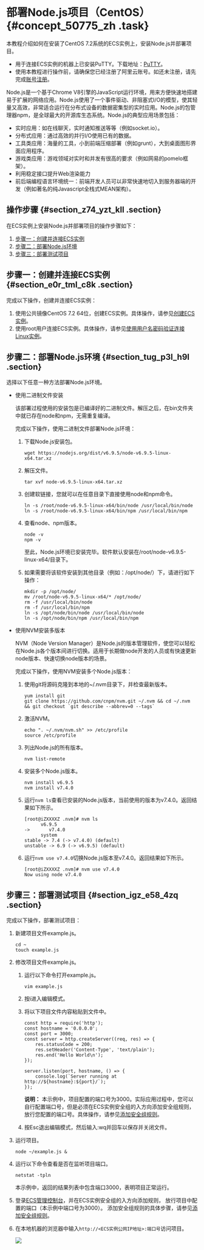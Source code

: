 # 部署Node.js项目（CentOS） {#concept_50775_zh .task}

本教程介绍如何在安装了CentOS 7.2系统的ECS实例上，安装Node.js并部署项目。

-   用于连接ECS实例的机器上已安装PuTTY。下载地址：[PuTTY](https://www.chiark.greenend.org.uk/~sgtatham/putty/)。
-   使用本教程进行操作前，请确保您已经注册了阿里云账号。如还未注册，请先完成[账号注册](https://account.alibabacloud.com/register/intl_register.htm)。

Node.js是一个基于Chrome V8引擎的JavaScript运行环境，用来方便快速地搭建易于扩展的网络应用。Node.js使用了一个事件驱动、非阻塞式I/O的模型，使其轻量又高效，非常适合运行在分布式设备的数据密集型的实时应用。Node.js的包管理器npm，是全球最大的开源库生态系统。Node.js的典型应用场景包括：

-   实时应用：如在线聊天，实时通知推送等等（例如socket.io）。
-   分布式应用：通过高效的并行I/O使用已有的数据。
-   工具类应用：海量的工具，小到前端压缩部署（例如grunt），大到桌面图形界面应用程序。
-   游戏类应用：游戏领域对实时和并发有很高的要求（例如网易的pomelo框架）。
-   利用稳定接口提升Web渲染能力
-   前后端编程语言环境统一：前端开发人员可以非常快速地切入到服务器端的开发（例如著名的纯Javascript全栈式MEAN架构）。

## 操作步骤 {#section_z74_yzt_kll .section}

在ECS实例上安装Node.js并部署项目的操作步骤如下：

1.  [步骤一：创建并连接ECS实例](#section_e0r_tml_c8k)
2.  [步骤二：部署Node.js环境](#section_tug_p3l_h9l)
3.  [步骤三：部署测试项目](#section_igz_e58_4zq)

## 步骤一：创建并连接ECS实例 {#section_e0r_tml_c8k .section}

完成以下操作，创建并连接ECS实例：

1.  使用公共镜像CentOS 7.2 64位，创建ECS实例。具体操作，请参见[创建ECS实例](../intl.zh-CN/个人版快速入门/创建ECS实例.md#)。
2.  使用root用户连接ECS实例。具体操作，请参见[使用用户名密码验证连接Linux实例](../intl.zh-CN/实例/连接实例/连接Linux实例/使用用户名密码验证连接Linux实例.md#)。

## 步骤二：部署Node.js环境 {#section_tug_p3l_h9l .section}

选择以下任意一种方法部署Node.js环境。

-   使用二进制文件安装

    该部署过程使用的安装包是已编译好的二进制文件。解压之后，在bin文件夹中就已存在node和npm，无需重复编译。

    完成以下操作，使用二进制文件部署Node.js环境：

    1.  下载Node.js安装包。

        ``` {#codeblock_8zo_2bg_g1i}
        wget https://nodejs.org/dist/v6.9.5/node-v6.9.5-linux-x64.tar.xz
        ```

    2.  解压文件。

        ``` {#codeblock_1kx_q0s_7cd}
        tar xvf node-v6.9.5-linux-x64.tar.xz
        ```

    3.  创建软链接，您就可以在任意目录下直接使用node和npm命令。

        ``` {#codeblock_or6_4uz_0g6}
        ln -s /root/node-v6.9.5-linux-x64/bin/node /usr/local/bin/node
        ln -s /root/node-v6.9.5-linux-x64/bin/npm /usr/local/bin/npm
        ```

    4.  查看node、npm版本。

        ``` {#codeblock_wy9_9jx_9xx}
        node -v
        npm -v
        ```

        至此，Node.js环境已安装完毕。软件默认安装在/root/node-v6.9.5-linux-x64/目录下。

    5.  如果需要将该软件安装到其他目录（例如：/opt/node/）下，请进行如下操作：

        ``` {#codeblock_4lp_n3t_ho3}
        mkdir -p /opt/node/
        mv /root/node-v6.9.5-linux-x64/* /opt/node/
        rm -f /usr/local/bin/node
        rm -f /usr/local/bin/npm
        ln -s /opt/node/bin/node /usr/local/bin/node
        ln -s /opt/node/bin/npm /usr/local/bin/npm
        ```

-   使用NVM安装多版本

    NVM（Node Version Manager）是Node.js的版本管理软件，使您可以轻松在Node.js各个版本间进行切换。适用于长期做node开发的人员或有快速更新node版本、快速切换node版本的场景。

    完成以下操作，使用NVM安装多个Node.js版本：

    1.  使用git将源码克隆到本地的~/.nvm目录下，并检查最新版本。

        ``` {#codeblock_jwr_mwy_406}
        yum install git
        git clone https://github.com/cnpm/nvm.git ~/.nvm && cd ~/.nvm && git checkout `git describe --abbrev=0 --tags`
        ```

    2.  激活NVM。

        ``` {#codeblock_vp9_6oy_16w}
        echo ". ~/.nvm/nvm.sh" >> /etc/profile
        source /etc/profile
        ```

    3.  列出Node.js的所有版本。

        ``` {#codeblock_8dh_rk5_h2b}
        nvm list-remote
        ```

    4.  安装多个Node.js版本。

        ``` {#codeblock_ejc_bh1_dv2}
        nvm install v6.9.5
        nvm install v7.4.0
        ```

    5.  运行`nvm ls`查看已安装的Node.js版本，当前使用的版本为v7.4.0。返回结果如下所示。

        ``` {#codeblock_dns_3vf_f14}
        [root@iZXXXXZ .nvm]# nvm ls
              v6.9.5
        ->       v7.4.0
              system
        stable -> 7.4 (-> v7.4.0) (default)
        unstable -> 6.9 (-> v6.9.5) (default)
        ```

    6.  运行`nvm use v7.4.0`切换Node.js版本至v7.4.0。返回结果如下所示。

        ``` {#codeblock_lry_ylh_3q6}
        [root@iZXXXXZ .nvm]# nvm use v7.4.0
        Now using node v7.4.0
        ```


## 步骤三：部署测试项目 {#section_igz_e58_4zq .section}

完成以下操作，部署测试项目：

1.  新建项目文件example.js。 

    ``` {#codeblock_9zl_b7a_mna}
    cd ~
    touch example.js
    ```

2.  修改项目文件example.js。 
    1.  运行以下命令打开example.js。 

        ``` {#codeblock_lxg_3eo_kvh}
        vim example.js
        ```

    2.  按i进入编辑模式。
    3.  将以下项目文件内容粘贴到文件中。 

        ``` {#codeblock_n9u_2im_d02}
        const http = require('http');
        const hostname = '0.0.0.0';
        const port = 3000;
        const server = http.createServer((req, res) => { 
            res.statusCode = 200;
            res.setHeader('Content-Type', 'text/plain');
            res.end('Hello World\n');
        }); 
        
        server.listen(port, hostname, () => { 
            console.log(`Server running at http://${hostname}:${port}/`);
        });
        ```

        **说明：** 本示例中，项目配置的端口号为3000。实际应用过程中，您可以自行配置端口号，但是必须在ECS实例安全组的入方向添加安全组规则，放行您配置的端口号。具体操作，请参见[添加安全组规则](../intl.zh-CN/安全/安全组/添加安全组规则.md#)。

    4.  按Esc退出编辑模式，然后输入:wq并回车以保存并关闭文件。
3.  运行项目。 

    ``` {#codeblock_90o_q0j_lem}
    node ~/example.js &
    ```

4.  运行以下命令查看是否在监听项目端口。 

    ``` {#codeblock_9t9_jpx_49t}
    netstat -tpln
    ```

    本示例中，返回的结果列表中包含端口3000，表明项目正常运行。

5.  登录[ECS管理控制台](https://ecs.console.aliyun.com)，并在ECS实例安全组的入方向添加规则， 放行项目中配置的端口（本示例中端口号为3000）。 添加安全组规则的具体步骤，请参见[添加安全组规则](../intl.zh-CN/安全/安全组/添加安全组规则.md#)。
6.  在本地机器的浏览器中输入`http://<ECS实例公网IP地址>:端口号`访问项目。 

    ![](http://static-aliyun-doc.oss-cn-hangzhou.aliyuncs.com/assets/img/9770/156862610412144_zh-CN.png)


